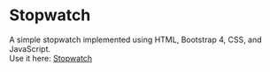 # Stopwatch
A simple stopwatch implemented using HTML, Bootstrap 4, CSS, and JavaScript.<br/>
Use it here: [Stopwatch](https://stopwatch-3p34g8x1a4kjy6paex.web.codequotient.com)
